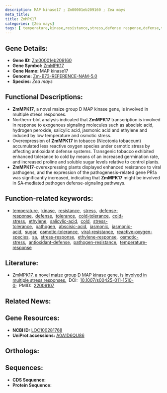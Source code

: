 ```yaml
---
description: MAP kinase17 ; Zm00001eb209160 ; Zea mays
meta_title:
title: ZmMPK17
categories: [Zea mays]
tags: [ temperature,kinase,resistance,stress,defense response,defense,tolerance,cold tolerance,cold stress,ethylene,salicylic acid,cold,stress tolerance,pathogen,abscisic acid,jasmonic,jasmonic acid,sugar,osmotic tolerance,viral resistance,reactive oxygen species,sa,stress response,ethylene response,osmotic stress,antioxidant defense,pathogen resistance,temperature response ]
---
```


## Gene Details:
- **Gene ID:** [Zm00001eb209160]()
- **Gene Symbol:** <u>ZmMPK17</u>
- **Gene Name:** MAP kinase17
- **Genome:** [Zm-B73-REFERENCE-NAM-5.0]()
- **Species:** *Zea mays*

## Functional Descriptions:
   - **ZmMPK17**, a novel maize group D MAP kinase gene, is involved in multiple stress responses.
   - Northern-blot analysis indicated that **ZmMPK17** transcription is involved in response to exogenous signaling molecules such as abscisic acid, hydrogen peroxide, salicylic acid, jasmonic acid and ethylene and induced by low temperature and osmotic stress.
   - Overexpression of **ZmMPK17** in tobacco (Nicotonia tobaccum) accumulated less reactive oxygen species under osmotic stress by affecting antioxidant defense systems. Transgenic tobacco exhibited enhanced tolerance to cold by means of an increased germination rate, and increased proline and soluble sugar levels relative to control plants.
   - **ZmMPK17**-overexpressing plants displayed enhanced resistance to viral pathogens, and the expression of the pathogenesis-related gene PR1a was significantly increased, indicating that **ZmMPK17** might be involved in SA-mediated pathogen defense-signaling pathways.

## Function-related keywords:
   - [temperature](/tags/temperature/),&nbsp;&nbsp;[kinase](/tags/kinase/),&nbsp;&nbsp;[resistance](/tags/resistance/),&nbsp;&nbsp;[stress](/tags/stress/),&nbsp;&nbsp;[defense-response](/tags/defense-response/),&nbsp;&nbsp;[defense](/tags/defense/),&nbsp;&nbsp;[tolerance](/tags/tolerance/),&nbsp;&nbsp;[cold-tolerance](/tags/cold-tolerance/),&nbsp;&nbsp;[cold-stress](/tags/cold-stress/),&nbsp;&nbsp;[ethylene](/tags/ethylene/),&nbsp;&nbsp;[salicylic-acid](/tags/salicylic-acid/),&nbsp;&nbsp;[cold](/tags/cold/),&nbsp;&nbsp;[stress-tolerance](/tags/stress-tolerance/),&nbsp;&nbsp;[pathogen](/tags/pathogen/),&nbsp;&nbsp;[abscisic-acid](/tags/abscisic-acid/),&nbsp;&nbsp;[jasmonic](/tags/jasmonic/),&nbsp;&nbsp;[jasmonic-acid](/tags/jasmonic-acid/),&nbsp;&nbsp;[sugar](/tags/sugar/),&nbsp;&nbsp;[osmotic-tolerance](/tags/osmotic-tolerance/),&nbsp;&nbsp;[viral-resistance](/tags/viral-resistance/),&nbsp;&nbsp;[reactive-oxygen-species](/tags/reactive-oxygen-species/),&nbsp;&nbsp;[sa](/tags/sa/),&nbsp;&nbsp;[stress-response](/tags/stress-response/),&nbsp;&nbsp;[ethylene-response](/tags/ethylene-response/),&nbsp;&nbsp;[osmotic-stress](/tags/osmotic-stress/),&nbsp;&nbsp;[antioxidant-defense](/tags/antioxidant-defense/),&nbsp;&nbsp;[pathogen-resistance](/tags/pathogen-resistance/),&nbsp;&nbsp;[temperature-response](/tags/temperature-response/)

## Literature:
   - [ZmMPK17, a novel maize group D MAP kinase gene, is involved in multiple stress responses.](https://doi.org/10.1007/s00425-011-1510-0)&nbsp;&nbsp;DOI:&nbsp;&nbsp;[10.1007/s00425-011-1510-0](https://doi.org/10.1007/s00425-011-1510-0);&nbsp;&nbsp;PMID:&nbsp;&nbsp;[22006107](https://pubmed.ncbi.nlm.nih.gov/22006107/)

## Related News:

## Gene Resources:
- **NCBI ID:**  [LOC100281768](https://www.ncbi.nlm.nih.gov/gene/?term=LOC100281768)
- **UniProt accessions:**  [A0A1D6QU86](https://www.uniprot.org/uniprotkb/A0A1D6QU86/entry)

## Orthologs:

## Sequences:
- **CDS Sequence:**
- **Protein Sequence:**
